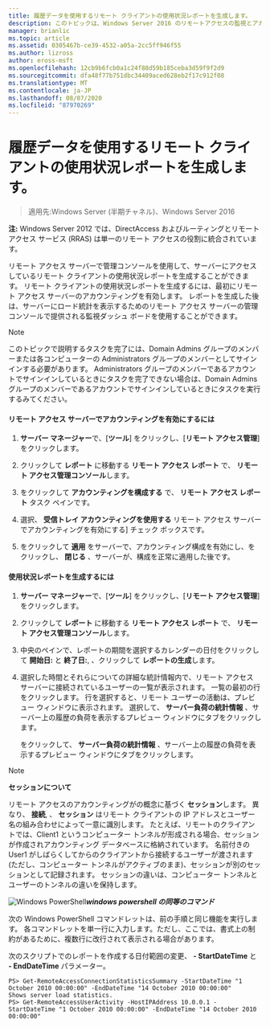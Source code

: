 ```yaml
---
title: 履歴データを使用するリモート クライアントの使用状況レポートを生成します。
description: このトピックは、Windows Server 2016 のリモートアクセスの監視とアカウンティングに関するガイドの一部です。
manager: brianlic
ms.topic: article
ms.assetid: 0305467b-ce39-4532-a05a-2cc5ff946f55
ms.author: lizross
author: eross-msft
ms.openlocfilehash: 12cb9b6fcb0a1c24f88d59b185ceba3d59f9f2d9
ms.sourcegitcommit: dfa48f77b751dbc34409aced628eb2f17c912f08
ms.translationtype: MT
ms.contentlocale: ja-JP
ms.lasthandoff: 08/07/2020
ms.locfileid: "87970269"
---
```

# <a name="generate-a-usage-report-for-remote-clients-using-historical-data"></a>履歴データを使用するリモート クライアントの使用状況レポートを生成します。

>適用先:Windows Server (半期チャネル)、Windows Server 2016

**注:** Windows Server 2012 では、DirectAccess およびルーティングとリモート アクセス サービス (RRAS) は単一のリモート アクセスの役割に統合されています。

リモート アクセス サーバーで管理コンソールを使用して、サーバーにアクセスしているリモート クライアントの使用状況レポートを生成することができます。 リモート クライアントの使用状況レポートを生成するには、最初にリモート アクセス サーバーのアカウンティングを有効します。 レポートを生成した後は、サーバーにロード統計を表示するためのリモート アクセス サーバーの管理コンソールで提供される監視ダッシュ ボードを使用することができます。

> [!NOTE]
> このトピックで説明するタスクを完了には、Domain Admins グループのメンバーまたは各コンピューターの Administrators グループのメンバーとしてサインインする必要があります。 Administrators グループのメンバーであるアカウントでサインインしているときにタスクを完了できない場合は、Domain Admins グループのメンバーであるアカウントでサインインしているときにタスクを実行するみてください。

#### <a name="to-enable-accounting-on-the-remote-access-server"></a>リモート アクセス サーバーでアカウンティングを有効にするには

1.  **サーバー マネージャー**で、[**ツール**] をクリックし、[**リモート アクセス管理**] をクリックします。

2.  クリックして **レポート** に移動する **リモート アクセス レポート** で、 **リモート アクセス管理コンソール**します。

3.  をクリックして **アカウンティングを構成する** で、 **リモート アクセス レポート** タスク ペインです。

4.  選択、 **受信トレイ アカウンティングを使用する** リモート アクセス サーバーでアカウンティングを有効にする] チェック ボックスです。

5.  をクリックして **適用** をサーバーで、アカウンティング構成を有効にし、をクリックし、 **閉じる** 、サーバーが、構成を正常に適用した後です。

#### <a name="to-generate-the-usage-report"></a>使用状況レポートを生成するには

1.  **サーバー マネージャー**で、[**ツール**] をクリックし、[**リモート アクセス管理**] をクリックします。

2.  クリックして **レポート** に移動する **リモート アクセス レポート** で、 **リモート アクセス管理コンソール**します。

3.  中央のペインで、レポートの期間を選択するカレンダーの日付をクリックして **開始日:** と **終了日:**, 、クリックして **レポートの生成**します。

4.  選択した時間とそれらについての詳細な統計情報内で、リモート アクセス サーバーに接続されているユーザーの一覧が表示されます。 一覧の最初の行をクリックします。 行を選択すると、リモート ユーザーの活動は、プレビュー ウィンドウに表示されます。 選択して、 **サーバー負荷の統計情報** 、サーバー上の履歴の負荷を表示するプレビュー ウィンドウにタブをクリックします。

    をクリックして、 **サーバー負荷の統計情報** 、サーバー上の履歴の負荷を表示するプレビュー ウィンドウにタブをクリックします。

> [!NOTE]
> **セッションについて**
>
> リモート アクセスのアカウンティングがの概念に基づく **セッション**します。 異なり、 **接続**, 、 **セッション** はリモート クライアントの IP アドレスとユーザー名の組み合わせによって一意に識別します。 たとえば、リモートのクライアントでは、Client1 というコンピューター トンネルが形成される場合、セッションが作成されアカウンティング データベースに格納されています。 名前付きの User1 がしばらくしてからのクライアントから接続するユーザーが渡されます (ただし、コンピューター トンネルがアクティブのまま)、セッションが別のセッションとして記録されます。 セッションの違いは、コンピューター トンネルとユーザーのトンネルの違いを保持します。

![Windows PowerShell](../../../media/Generate-a-usage-report-for-remote-clients-using-historical-data/PowerShellLogoSmall.gif)***<em>windows powershell の同等のコマンド</em>***

次の Windows PowerShell コマンドレットは、前の手順と同じ機能を実行します。 各コマンドレットを単一行に入力します。ただし、ここでは、書式上の制約があるために、複数行に改行されて表示される場合があります。

次のスクリプトでのレポートを作成する日付範囲の変更、 **- StartDateTime** と **- EndDateTime** パラメーター。

```
PS> Get-RemoteAccessConnectionStatisticsSummary -StartDateTime "1 October 2010 00:00:00" -EndDateTime "14 October 2010 00:00:00"
Shows server load statistics.
PS> Get-RemoteAccessUserActivity -HostIPAddress 10.0.0.1 -StartDateTime "1 October 2010 00:00:00" -EndDateTime "14 October 2010 00:00:00"
```



